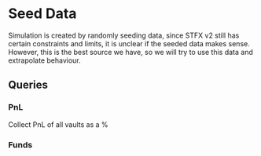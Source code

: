 # Seed Data

Simulation is created by randomly seeding data, since STFX v2 still has certain constraints and limits, it is unclear if the seeded data makes sense. However, this is the best source we have, so we will try to use this data and extrapolate behaviour.

## Queries

### PnL

Collect PnL of all vaults as a %

### Funds
